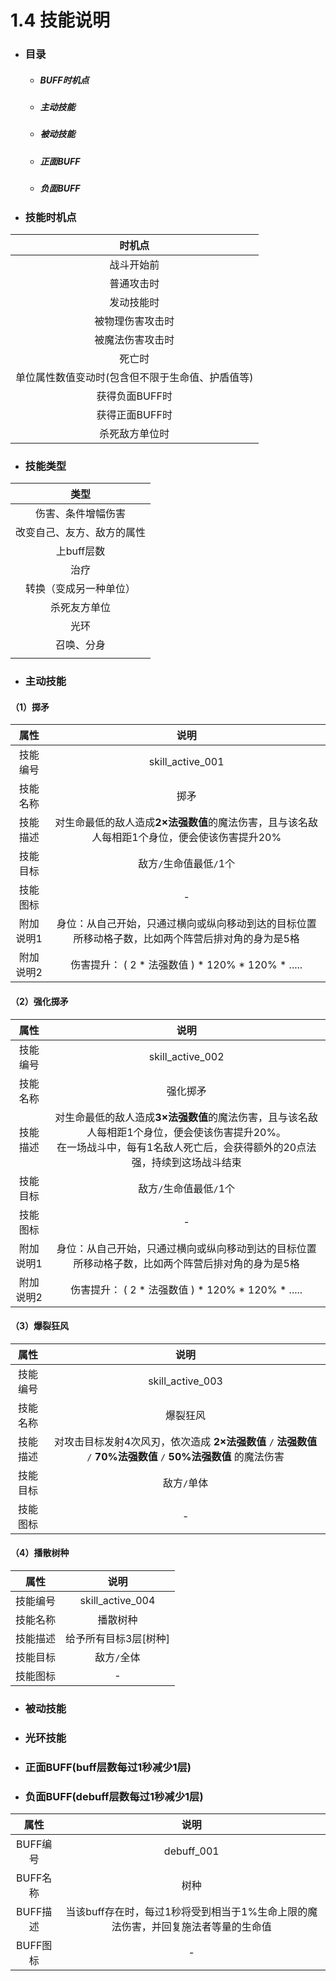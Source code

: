 # 1.4 技能说明

- ### 目录

  - ##### BUFF时机点

  - ##### 主动技能

  - ##### 被动技能

  - ##### 正面BUFF

  - ##### 负面BUFF

- ### 技能时机点

|                      时机点                      |
| :----------------------------------------------: |
|                    战斗开始前                    |
|                    普通攻击时                    |
|                    发动技能时                    |
|                 被物理伤害攻击时                 |
|                 被魔法伤害攻击时                 |
|                      死亡时                      |
| 单位属性数值变动时(包含但不限于生命值、护盾值等) |
|                  获得负面BUFF时                  |
|                  获得正面BUFF时                  |
|                  杀死敌方单位时                  |

- ### 技能类型


|            类型            |
| :------------------------: |
|     伤害、条件增幅伤害     |
| 改变自己、友方、敌方的属性 |
|         上buff层数         |
|            治疗            |
|   转换（变成另一种单位）   |
|        杀死友方单位        |
|            光环            |
|         召唤、分身         |
|                            |

- ### 主动技能

#### （1）掷矛

|   属性    |                             说明                             |
| :-------: | :----------------------------------------------------------: |
| 技能编号  |                       skill_active_001                       |
| 技能名称  |                             掷矛                             |
| 技能描述  | 对生命最低的敌人造成**2×法强数值**的魔法伤害，且与该名敌人每相距1个身位，便会使该伤害提升20% |
| 技能目标  |                   敌方`/`生命值最低`/`1个                    |
| 技能图标  |                              -                               |
| 附加说明1 | 身位：从自己开始，只通过横向或纵向移动到达的目标位置所移动格子数，比如两个阵营后排对角的身为是5格 |
| 附加说明2 |      伤害提升： ( 2 * 法强数值 ) * 120% * 120% * .....       |

#### （2）强化掷矛

|   属性    |                             说明                             |
| :-------: | :----------------------------------------------------------: |
| 技能编号  |                       skill_active_002                       |
| 技能名称  |                           强化掷矛                           |
| 技能描述  | 对生命最低的敌人造成**3×法强数值**的魔法伤害，且与该名敌人每相距1个身位，便会使该伤害提升20%。<br />在一场战斗中，每有1名敌人死亡后，会获得额外的20点法强，持续到这场战斗结束 |
| 技能目标  |                   敌方`/`生命值最低`/`1个                    |
| 技能图标  |                              -                               |
| 附加说明1 | 身位：从自己开始，只通过横向或纵向移动到达的目标位置所移动格子数，比如两个阵营后排对角的身为是5格 |
| 附加说明2 |      伤害提升： ( 2 * 法强数值 ) * 120% * 120% * .....       |

#### （3）爆裂狂风

|   属性   |                             说明                             |
| :------: | :----------------------------------------------------------: |
| 技能编号 |                       skill_active_003                       |
| 技能名称 |                           爆裂狂风                           |
| 技能描述 | 对攻击目标发射4次风刃，依次造成 **2×法强数值** `/` **法强数值** `/` **70%法强数值** `/` **50%法强数值** 的魔法伤害 |
| 技能目标 |                         敌方`/`单体                          |
| 技能图标 |                              -                               |

#### （4）播散树种

|   属性   |         说明          |
| :------: | :-------------------: |
| 技能编号 |   skill_active_004    |
| 技能名称 |       播散树种        |
| 技能描述 | 给予所有目标3层[树种] |
| 技能目标 |      敌方`/`全体      |
| 技能图标 |           -           |

- ### 被动技能

- ### 光环技能

- ### 正面BUFF(buff层数每过1秒减少1层)

- ### 负面BUFF(debuff层数每过1秒减少1层)

|   属性   |                             说明                             |
| :------: | :----------------------------------------------------------: |
| BUFF编号 |                          debuff_001                          |
| BUFF名称 |                             树种                             |
| BUFF描述 | 当该buff存在时，每过1秒将受到相当于1%生命上限的魔法伤害，并回复施法者等量的生命值 |
| BUFF图标 |                              -                               |

